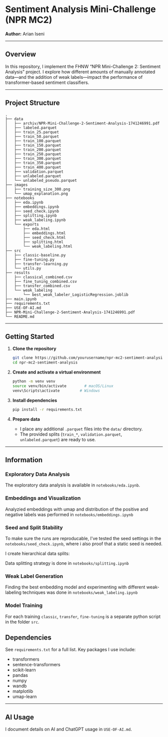# Sentiment Analysis Mini-Challenge (NPR MC2)

**Author:** Arian Iseni

---

## Overview

In this repository, I implement the FHNW “NPR Mini-Challenge 2: Sentiment Analysis” project. I explore how different amounts of manually annotated data—and the addition of weak labels—impact the performance of transformer-based sentiment classifiers.

---

## Project Structure

```
.
├── data
│   ├── archiv/NPR-Mini-Challenge-2-Sentiment-Analysis-1741246991.pdf
│   ├── labeled.parquet
│   ├── train_25.parquet
│   ├── train_50.parquet
│   ├── train_100.parquet
│   ├── train_150.parquet
│   ├── train_200.parquet
│   ├── train_250.parquet
│   ├── train_300.parquet
│   ├── train_350.parquet
│   ├── train_400.parquet
│   ├── validation.parquet
│   ├── unlabeled.parquet
│   └── unlabeled_pseudo.parquet
├── images
│   ├── training_size_300.png
│   └── umap_explanation.png
├── notebooks
│   ├── eda.ipynb
│   ├── embeddings.ipynb
│   ├── seed_check.ipynb
│   ├── splitting.ipynb
│   ├── weak_labeling.ipynb
│   └── exports
│       ├── eda.html
│       ├── embeddings.html
│       ├── seed_check.html
│       ├── splitting.html
│       └── weak_labeling.html
├── src
│   ├── classic-baseline.py
│   ├── fine-tuning.py
│   ├── transfer-learning.py
│   └── utils.py
├── results
│   ├── classical_combined.csv
│   ├── fine_tuning_combined.csv
│   ├── transfer_combined.csv
│   └── weak_labeling
│       └── best_weak_labeler_LogisticRegression.joblib
├── main.ipynb
├── requirements.txt
├── USE-OF-AI.md
├── NPR-Mini-Challenge-2-Sentiment-Analysis-1741246991.pdf
└── README.md
```

---

## Getting Started

1. **Clone the repository**

   ```bash
   git clone https://github.com/yourusername/npr-mc2-sentiment-analysis.git
   cd npr-mc2-sentiment-analysis
   ```

2. **Create and activate a virtual environment**

   ```bash
   python -m venv venv
   source venv/bin/activate        # macOS/Linux
   venv\Scripts\activate         # Windows
   ```

3. **Install dependencies**

   ```bash
   pip install -r requirements.txt
   ```

4. **Prepare data**

   * I place any additional `.parquet` files into the `data/` directory.
   * The provided splits (`train_*`, `validation.parquet`, `unlabeled.parquet`) are ready to use.

---

## Information

### Exploratory Data Analysis

The exploratory data analysis is available in `notebooks/eda.ipynb`.

### Embeddings and Visualization

Analyzied embeddings with umap and distribution of the positive and negative labels was performed in `notebooks/embeddings.ipynb`

### Seed and Split Stability

To make sure the runs are reproducable, I've tested the seed settings in the `notebooks/seed_check.ipynb`, where i also proof that a static seed is needed.

I create hierarchical data splits:

Data splitting strategy is done in `notebooks/splitting.ipynb`

### Weak Label Generation

Finding the best embedding model and experimenting with different weak-labeling techniques was done in `notebooks/weak_labeling.ipynb`

### Model Training

For each training `classic`, `transfer`, `fine-tuning` is a separate python script in the folder `src`.

## Dependencies

See `requirements.txt` for a full list. Key packages I use include:

* transformers
* sentence-transformers
* scikit-learn
* pandas
* numpy
* wandb
* matplotlib
* umap-learn

---

## AI Usage

I document details on AI and ChatGPT usage in `USE-OF-AI.md`.
